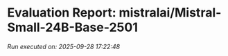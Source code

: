 # Evaluation Report: mistralai/Mistral-Small-24B-Base-2501

*Run executed on: 2025-09-28 17:22:48*

